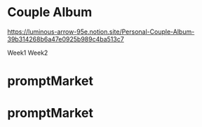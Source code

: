 # Couple Album

https://luminous-arrow-95e.notion.site/Personal-Couple-Album-39b314268b6a47e0925b989c4ba513c7

Week1
Week2
# promptMarket
# promptMarket
